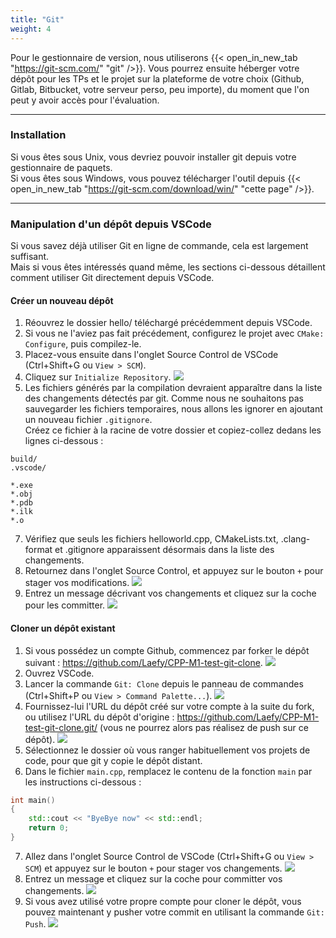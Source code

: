```yaml
---
title: "Git"
weight: 4
---
```


Pour le gestionnaire de version, nous utiliserons {{< open_in_new_tab "https://git-scm.com/" "git" />}}. Vous pourrez ensuite héberger votre dépôt pour les TPs et le projet sur la plateforme de votre choix (Github, Gitlab, Bitbucket, votre serveur perso, peu importe), du moment que l'on peut y avoir accès pour l'évaluation.

---

### Installation

Si vous êtes sous Unix, vous devriez pouvoir installer git depuis votre gestionnaire de paquets.\
Si vous êtes sous Windows, vous pouvez télécharger l'outil depuis {{< open_in_new_tab "https://git-scm.com/download/win/" "cette page" />}}.

---

### Manipulation d'un dépôt depuis VSCode

Si vous savez déjà utiliser Git en ligne de commande, cela est largement suffisant.\
Mais si vous êtes intéressés quand même, les sections ci-dessous détaillent comment utiliser Git directement depuis VSCode.

#### Créer un nouveau dépôt

1. Réouvrez le dossier hello/ téléchargé précédemment depuis VSCode.
2. Si vous ne l'aviez pas fait précédement, configurez le projet avec `CMake: Configure`, puis compilez-le.
3. Placez-vous ensuite dans l'onglet Source Control de VSCode (Ctrl+Shift+G ou `View > SCM`).
4. Cliquez sur `Initialize Repository`.
![](/CPP_Learning/images/vscode-git-init.png)
6. Les fichiers générés par la compilation devraient apparaître dans la liste des changements détectés par git.
Comme nous ne souhaitons pas sauvegarder les fichiers temporaires, nous allons les ignorer en ajoutant un nouveau fichier `.gitignore`.\
Créez ce fichier à la racine de votre dossier et copiez-collez dedans les lignes ci-dessous :
```b
build/
.vscode/

*.exe
*.obj
*.pdb
*.ilk
*.o
```

7. Vérifiez que seuls les fichiers helloworld.cpp, CMakeLists.txt, .clang-format et .gitignore apparaissent désormais dans la liste des changements.
8. Retournez dans l'onglet Source Control, et appuyez sur le bouton `+` pour stager vos modifications.
![](/CPP_Learning/images/chapter0/git-add.png)
9. Entrez un message décrivant vos changements et cliquez sur la coche pour les committer.
![](/CPP_Learning/images/chapter0/git-commit.png)

#### Cloner un dépôt existant

1. Si vous possédez un compte Github, commencez par forker le dépôt suivant : https://github.com/Laefy/CPP-M1-test-git-clone.
![](/CPP_Learning/images/github-fork.png)
2. Ouvrez VSCode.
3. Lancer la commande `Git: Clone` depuis le panneau de commandes (Ctrl+Shift+P ou `View > Command Palette...`).
![](/CPP_Learning/images/vscode-git-clone.png)
4. Fournissez-lui l'URL du dépôt créé sur votre compte à la suite du fork, ou utilisez l'URL du dépôt d'origine : https://github.com/Laefy/CPP-M1-test-git-clone.git/ (vous ne pourrez alors pas réalisez de push sur ce dépôt).
![](/CPP_Learning/images/vscode-git-clone-url.png)
5. Sélectionnez le dossier où vous ranger habituellement vos projets de code, pour que git y copie le dépôt distant.
6. Dans le fichier `main.cpp`, remplacez le contenu de la fonction `main` par les instructions ci-dessous :
```cpp
int main()
{
    std::cout << "ByeBye now" << std::endl;
    return 0;
} 
```
7. Allez dans l'onglet Source Control de VSCode (Ctrl+Shift+G ou `View > SCM`) et appuyez sur le bouton `+` pour stager vos changements.
![](/CPP_Learning/images/vscode-git-clone-stage.png)
8. Entrez un message et cliquez sur la coche pour committer vos changements.
![](/CPP_Learning/images/vscode-git-clone-commit.png)
9. Si vous avez utilisé votre propre compte pour cloner le dépôt, vous pouvez maintenant y pusher votre commit en utilisant la commande `Git: Push`.
![](/CPP_Learning/images/vscode-git-push.png)

